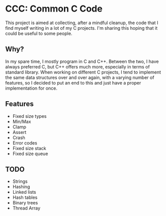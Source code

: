 # CCC: Common C Code

This project is aimed at collecting, after a mindful cleanup, the code
that I find myself writing in a lot of my C projects.
I'm sharing this hoping that it could be useful to some people.

## Why?

In my spare time, I mostly program in C and C++.
Between the two, I have always preferred C, but C++ offers much more,
especially in terms of standard library.
When working on different C projects, I tend to implement the same data
structures over and over again, with a varying number of features,
so I decided to put an end to this and just have a proper implementation
for once.

## Features

* Fixed size types
* Min/Max
* Clamp
* Assert 
* Crash
* Error codes
* Fixed size stack
* Fixed size queue

## TODO

* Strings
* Hashing
* Linked lists
* Hash tables
* Binary trees
* Thread Array


